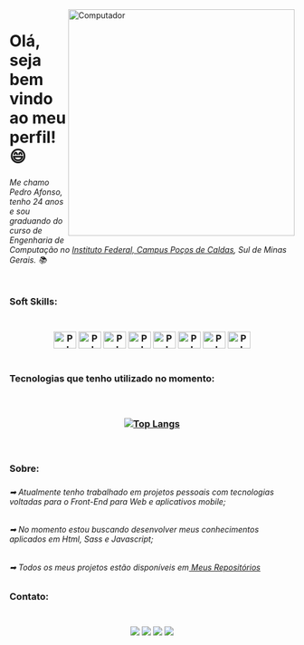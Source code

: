<img src="https://raw.githubusercontent.com/MicaelliMedeiros/micaellimedeiros/master/image/computer-illustration.png" min-width="400px" max-width="400px" width="400px" align="right" alt="Computador">
<h1 align="left">Olá, seja bem vindo ao meu perfil! 😄 </h1>
<h6>
Me chamo Pedro Afonso, tenho 24 anos e sou graduando do curso de Engenharia de Computação no <a href="https://portal.pcs.ifsuldeminas.edu.br/">Instituto Federal, Campus Poços de Caldas</a>, Sul de Minas Gerais. 📚
<br></br>
</h6>
<h3>Soft Skills:<h3> 
<div style="display: inline_block" align="center"><br>
<a href="https://html5.org/" target="_blank"><img align="center" title="HTML5" alt="Pedro-HTML" height="30" width="40" src="https://cdn-icons-png.flaticon.com/512/1216/1216733.png"></a>
 <a href="https://www.w3.org/Style/CSS/Overview.en.html" target="_blank"><img align="center" title="Css3" alt="Pedro-CSS" height="30" width="40" src="https://cdn-icons-png.flaticon.com/512/732/732190.png"></a>
<a href="https://sass-lang.com/" target="_blank"><img align="center" title="Sass" alt="Pedro-SASS" height="30" width="40" src="https://cdn-icons-png.flaticon.com/512/919/919831.png"></a>
<a href="https://www.javascript.com/" target="_blank"><img align="center" title="Javascript" alt="Pedro-JAVASCRIPT" height="30" width="40" src="https://cdn-icons-png.flaticon.com/512/1199/1199124.png"></a>
<a href="https://www.android.com/intl/pt-BR_br/" target="_blank"><img align="center" title="Android" alt="Pedro-ANDROID" height="30" width="40" src="https://cdn-icons-png.flaticon.com/512/2504/2504881.png"></a>
<a href="https://www.java.com/pt-BR/" target="_blank"><img align="center" title="Java" alt="Pedro-JAVA" height="30" width="40" src="https://cdn-icons-png.flaticon.com/512/919/919854.png"></a>
<a href="https://git-scm.com/" target="_blank"><img align="center" title="Git" alt="Pedro-GIT" height="30" width="40" src="https://cdn-icons-png.flaticon.com/512/4494/4494748.png"></a>
<a href="https://www.linux.org/"><img align="center" title="Git" alt="Pedro-GIT" height="30" width="40" src="https://cdn-icons-png.flaticon.com/512/546/546049.png"></a>
</div><br>
<h3>Tecnologias que tenho utilizado no momento:<h3> 
  <div style="display: inline_block" align="center"><br>
    
[![Top Langs](https://github-readme-status.vercel.app/api/top-langs?username=PedroPenhaa&layout=compact)](https://github.com/anuraghaza/github-readme-stats)

</div><br>
<h3>Sobre:<h3> 
<h6>➡   Atualmente tenho trabalhado em projetos pessoais com tecnologias voltadas para o Front-End para Web e aplicativos mobile;</h6>
<h6>➡   No momento estou buscando desenvolver meus conhecimentos aplicados em Html, Sass e Javascript;</h6>
<h6>➡   Todos os meus projetos estão disponíveis em<a href="https://github.com/PedroPenhaa?tab=repositories"> Meus Repositórios</a></h6>
</h6>
<h3>Contato:<h3> 
<div style="display: inline_block" align="center"><br>
<a href="https://www.instagram.com/pedro.penha98/" target="_blank"><img src="https://img.shields.io/badge/Instagram-E4405F?style=for-the-badge&logo=instagram&logoColor=white" target="_blank"></a>
<a href = "mailto:pedro.eng98@gmail.com"><img src="https://img.shields.io/badge/Gmail-D14836?style=for-the-badge&logo=gmail&logoColor=white" target="_blank"></a>
<a href="https://www.linkedin.com/in/pedro-afonso98/" target="_blank"><img src="https://img.shields.io/badge/-LinkedIn-%230077B5?style=for-the-badge&logo=linkedin&logoColor=white" target="_blank"></a> 
<a href="https://www.facebook.com/pedr0penha98/" target="_blank"><img src="https://img.shields.io/badge/Facebook-1877F2?style=for-the-badge&logo=facebook&logoColor=white" target="_blank"></a>
</div><br>
 
